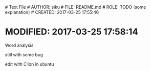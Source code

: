 \# Text File
\# AUTHOR:   siku
\# FILE:     README.md
\# ROLE:     TODO (some explanation)
\# CREATED:  2017-03-25 17:55:46
# MODIFIED: 2017-03-25 17:58:14

Word analysis

still with some bug


edit with Clion in ubuntu
